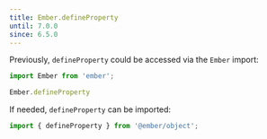 ```yaml
---
title: Ember.defineProperty
until: 7.0.0
since: 6.5.0
---
```



Previously, `defineProperty` could be accessed via the `Ember` import:
```js
import Ember from 'ember';

Ember.defineProperty
```

If needed, `defineProperty` can be imported:
```js
import { defineProperty } from '@ember/object';
```
